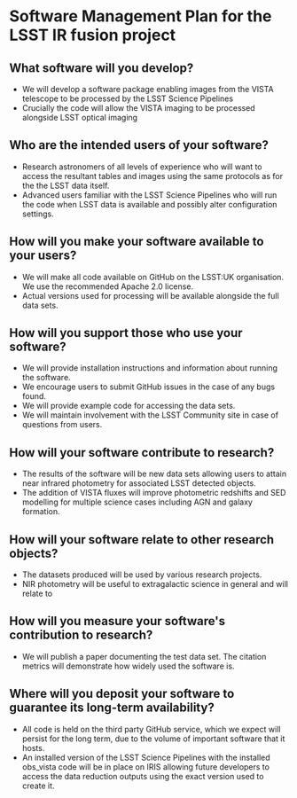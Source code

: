 # Software Management Plan for the LSST IR fusion project

## What software will you develop?
- We will develop a software package enabling images from the VISTA telescope to be processed by the LSST Science Pipelines
- Crucially the code will allow the VISTA imaging to be processed alongside LSST optical imaging 

## Who are the intended users of your software?
- Research astronomers of all levels of experience who will want to access the resultant tables and images using the same protocols as for the the LSST data itself.
- Advanced users familiar with the LSST Science Pipelines who will run the code when LSST data is available and possibly alter configuration settings.

## How will you make your software available to your users?
- We will make all code available on GitHub on the LSST:UK organisation. We use the recommended Apache 2.0 license.
- Actual versions used for processing will be available alongside the full data sets.

## How will you support those who use your software?
- We will provide installation instructions and information about running the software.
- We encourage users to submit GitHub issues in the case of any bugs found.
- We will provide example code for accessing the data sets.
- We will maintain involvement with the LSST Community site in case of questions from users.

## How will your software contribute to research?
- The results of the software will be new data sets allowing users to attain near infrared photometry for associated LSST detected objects.
- The addition of VISTA fluxes will improve photometric redshifts and SED modelling for multiple science cases including AGN and galaxy formation.

## How will your software relate to other research objects?
- The datasets produced will be used by various research projects.
- NIR photometry will be useful to extragalactic science in general and will relate to 

## How will you measure your software's contribution to research?
- We will publish a paper documenting the test data set. The citation metrics will demonstrate how widely used the software is.

## Where will you deposit your software to guarantee its long-term availability?
- All code is held on the third party GitHub service, which we expect will persist for the long term, due to the volume of important software that it hosts.
- An installed version of the LSST Science Pipelines with the installed obs_vista code will be in place on IRIS allowing future developers to access the data reduction outputs using the exact version used to create it.